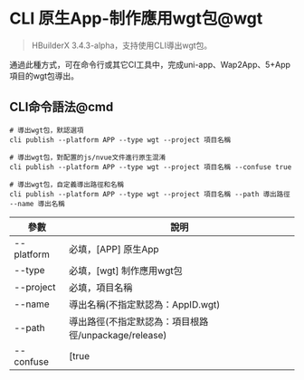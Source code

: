 # CLI 原生App-制作應用wgt包@wgt

> HBuilderX 3.4.3-alpha，支持使用CLI導出wgt包。

通過此種方式，可在命令行或其它CI工具中，完成uni-app、Wap2App、5+App項目的wgt包導出。

## CLI命令語法@cmd

```shell
# 導出wgt包，默認選項
cli publish --platform APP --type wgt --project 項目名稱

# 導出wgt包，對配置的js/nvue文件進行原生混淆
cli publish --platform APP --type wgt --project 項目名稱 --confuse true

# 導出wgt包，自定義導出路徑和名稱
cli publish --platform APP --type wgt --project 項目名稱 --path 導出路徑 --name 導出名稱
```

| 參數       | 說明                                                 |
| ---------- | ---------------------------------------------------- |
| --platform | 必填，[APP] 原生App                                  |
| --type     | 必填，[wgt] 制作應用wgt包                            |
| --project  | 必填，項目名稱                                       |
| --name     | 導出名稱(不指定默認為：AppID.wgt)                    |
| --path     | 導出路徑(不指定默認為：項目根路徑/unpackage/release) |
| --confuse  | [true                                                |
